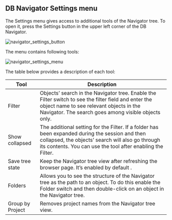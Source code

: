 ## DB Navigator Settings menu

The Settings menu gives access to additional tools of the Navigator tree. To open it, press the Settings button in the upper left corner of the DB Navigator.

![navigator_settings_button](https://github.com/dbeaver/cloudbeaver/wiki/images/navigator_settings_menu/navigator_settings_button.png)

The menu contains following tools:

![navigator_settings_menu](https://github.com/dbeaver/cloudbeaver/wiki/images/navigator_settings_menu/navigator_settings_menu.png)

The table below provides a description of each tool:

| Tool             | Description                                                                                                                                                                                                        |
|------------------|--------------------------------------------------------------------------------------------------------------------------------------------------------------------------------------------------------------------|
| Filter           | Objects’ search in the Navigator tree. Enable the Filter switch to see the filter field and enter the object name to see relevant objects in the Navigator.  The search goes among visible objects only.           |
| Show collapsed   | The additional setting for the Filter. If a folder has been expanded during the session and then collapsed, the objects’ search will also go through its contents. You can use the tool after enabling the Filter. |
| Save tree state  | Keep the Navigator tree view after refreshing the browser page. It’s enabled by default .                                                                                                                          |
| Folders          | Allows you to see the structure of the Navigator tree as the path to an object. To do this enable the Folder switch and then double-click on an object in the Navigator tree.                                       |
| Group by Project | Removes project names from the Navigator tree view.                                                                                                                                                                |
